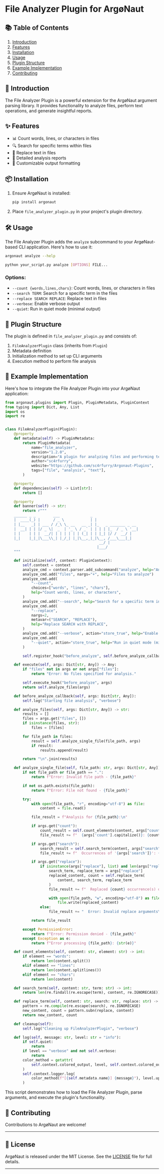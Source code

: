 # File Analyzer Plugin for ArgøNaut

## 📚 Table of Contents

1. [Introduction](#-introduction)
2. [Features](#-features)
3. [Installation](#-installation)
4. [Usage](#-usage)
5. [Plugin Structure](#-plugin-structure)
6. [Example Implementation](#-example-implementation)
7. [Contributing](#-contributing)

## 🚀 Introduction

The File Analyzer Plugin is a powerful extension for the ArgøNaut argument parsing library. It provides functionality to analyze files, perform text operations, and generate insightful reports.

## ✨ Features

- 📊 Count words, lines, or characters in files
- 🔍 Search for specific terms within files
- 🔄 Replace text in files
- 📝 Detailed analysis reports
- 🎨 Customizable output formatting

## 📦 Installation

1. Ensure ArgøNaut is installed:
   ```bash
   pip install argonaut
   ```

2. Place `file_analyzer_plugin.py` in your project's plugin directory.

## 🛠 Usage

The File Analyzer Plugin adds the `analyze` subcommand to your ArgøNaut-based CLI application. Here's how to use it:

```bash
argonaut analyze --help
```

```bash
python your_script.py analyze [OPTIONS] FILE...
```

### Options:

- `--count {words,lines,chars}`: Count words, lines, or characters in files
- `--search TERM`: Search for a specific term in the files
- `--replace SEARCH REPLACE`: Replace text in files
- `--verbose`: Enable verbose output
- `--quiet`: Run in quiet mode (minimal output)

## 🧱 Plugin Structure

The plugin is defined in `file_analyzer_plugin.py` and consists of:

1. `FileAnalyzerPlugin` class (inherits from `Plugin`)
2. Metadata definition
3. Initialization method to set up CLI arguments
4. Execution method to perform file analysis

## 📘 Example Implementation

Here's how to integrate the File Analyzer Plugin into your ArgøNaut application:

```python
from argonaut.plugins import Plugin, PluginMetadata, PluginContext
from typing import Dict, Any, List
import os
import re


class FileAnalyzerPlugin(Plugin):
    @property
    def metadata(self) -> PluginMetadata:
        return PluginMetadata(
            name="file_analyzer",
            version="1.2.0",
            description="A plugin for analyzing files and performing text operations. (A practical example of how to create plugins for Argonaut)",
            author="sc4rfurry",
            website="https://github.com/sc4rfurry/Argonaut-Plugins",
            tags=["file", "analysis", "text"],
        )

    @property
    def dependencies(self) -> List[str]:
        return []

    @property
    def banner(self) -> str:
        return r"""
    ______ _ _        ___              _                    
    |  ____(_) |      / _ \            | |                   
    | |__   _| | ___ / /_\ \_ __   __ _| |_   _ _______ _ __ 
    |  __| | | |/ _ \|  _  | '_ \ / _` | | | | |_  / _ \ '__|
    | |    | | |  __/| | | | | | | (_| | | |_| |/ /  __/ |   
    |_|    |_|_|\___\\_| |_/_| |_|\__,_|_|\__, /___\___|_|   
                                           __/ |             
                                          |___/              
    """

    def initialize(self, context: PluginContext):
        self.context = context
        analyze_cmd = context.parser.add_subcommand("analyze", help="Analyze files")
        analyze_cmd.add("files", nargs="+", help="Files to analyze")
        analyze_cmd.add(
            "--count",
            choices=["words", "lines", "chars"],
            help="Count words, lines, or characters",
        )
        analyze_cmd.add("--search", help="Search for a specific term in the files")
        analyze_cmd.add(
            "--replace",
            nargs=2,
            metavar=("SEARCH", "REPLACE"),
            help="Replace SEARCH with REPLACE",
        )
        analyze_cmd.add("--verbose", action="store_true", help="Enable verbose output")
        analyze_cmd.add(
            "--quiet", action="store_true", help="Run in quiet mode (minimal output)"
        )

        self.register_hook("before_analyze", self.before_analyze_callback)

    def execute(self, args: Dict[str, Any]) -> Any:
        if "files" not in args or not args["files"]:
            return "Error: No files specified for analysis."

        self.execute_hook("before_analyze", args)
        return self.analyze_files(args)

    def before_analyze_callback(self, args: Dict[str, Any]):
        self.log("Starting file analysis", "verbose")

    def analyze_files(self, args: Dict[str, Any]) -> str:
        results = []
        files = args.get("files", [])
        if isinstance(files, str):
            files = [files]

        for file_path in files:
            result = self.analyze_single_file(file_path, args)
            if result:
                results.append(result)

        return "\n".join(results)

    def analyze_single_file(self, file_path: str, args: Dict[str, Any]) -> str:
        if not file_path or file_path == ".":
            return f"Error: Invalid file path - {file_path}"

        if not os.path.exists(file_path):
            return f"Error: File not found - {file_path}"

        try:
            with open(file_path, "r", encoding="utf-8") as file:
                content = file.read()

            file_result = f"Analysis for {file_path}:\n"

            if args.get("count"):
                count_result = self.count_elements(content, args["count"])
                file_result += f"  {args['count'].capitalize()}: {count_result}\n"

            if args.get("search"):
                search_result = self.search_term(content, args["search"])
                file_result += f"  Occurrences of '{args['search']}': {search_result}\n"

            if args.get("replace"):
                if isinstance(args["replace"], list) and len(args["replace"]) == 2:
                    search_term, replace_term = args["replace"]
                    replaced_content, count = self.replace_term(
                        content, search_term, replace_term
                    )
                    file_result += f"  Replaced {count} occurrence(s) of '{search_term}' with '{replace_term}'\n"

                    with open(file_path, "w", encoding="utf-8") as file:
                        file.write(replaced_content)
                else:
                    file_result += "  Error: Invalid replace arguments\n"

            return file_result

        except PermissionError:
            return f"Error: Permission denied - {file_path}"
        except Exception as e:
            return f"Error processing {file_path}: {str(e)}"

    def count_elements(self, content: str, element: str) -> int:
        if element == "words":
            return len(content.split())
        elif element == "lines":
            return len(content.splitlines())
        elif element == "chars":
            return len(content)

    def search_term(self, content: str, term: str) -> int:
        return len(re.findall(re.escape(term), content, re.IGNORECASE))

    def replace_term(self, content: str, search: str, replace: str) -> tuple[str, int]:
        pattern = re.compile(re.escape(search), re.IGNORECASE)
        new_content, count = pattern.subn(replace, content)
        return new_content, count

    def cleanup(self):
        self.log("Cleaning up FileAnalyzerPlugin", "verbose")

    def log(self, message: str, level: str = "info"):
        if self.quiet:
            return
        if level == "verbose" and not self.verbose:
            return
        color_method = getattr(
            self.context.colored_output, level, self.context.colored_output.blue
        )
        self.context.logger.log(
            color_method(f"[{self.metadata.name}] {message}"), level.upper()
        )
```

This script demonstrates how to load the File Analyzer Plugin, parse arguments, and execute the plugin's functionality.

## 🤝 Contributing

Contributions to ArgøNaut are welcome!

---

## 📄 License

ArgøNaut is released under the MIT License. See the [LICENSE](LICENSE) file for full details.

---